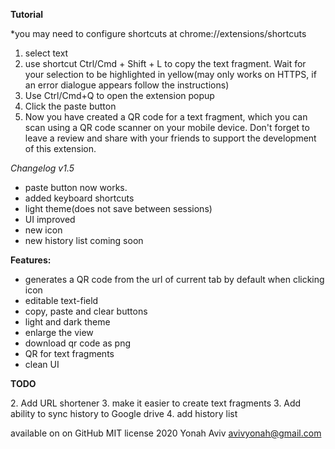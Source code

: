 <b>Tutorial</b><p>
*you may need to configure shortcuts at chrome://extensions/shortcuts
1. select text
2. use shortcut Ctrl/Cmd + Shift + L to copy the text fragment. Wait for your selection to be highlighted in yellow(may only works on HTTPS, if an error dialogue appears follow the instructions)
3. Use Ctrl/Cmd+Q to open the extension popup
4. Click the paste button
5. Now you have created a QR code for a text fragment, which you can scan using a QR code scanner on your mobile device.
Don't forget to leave a review and share with your friends to support the development of this extension.


<em>Changelog v1.5</em><p>
- paste button now works.
- added keyboard shortcuts
- light theme(does not save between sessions)
- UI improved
- new icon
- new history list coming soon


<b>Features:</b><p> 
- generates a QR code from the url of current tab by default when clicking icon
- editable text-field 
- copy, paste and clear buttons
- light and dark theme
- enlarge the view
- download qr code as png
- QR for text fragments 
- clean UI

<b>TODO</b><p>
2. Add URL shortener
3. make it easier to create text fragments
3. Add ability to sync history to Google drive
4. add history list

available on on GitHub 
MIT license 2020 Yonah Aviv avivyonah@gmail.com
